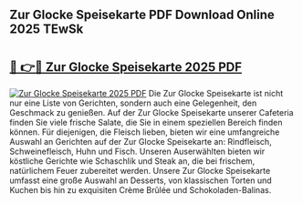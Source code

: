 ## Zur Glocke Speisekarte PDF Download Online 2025 TEwSk

# <h2><a href="http://gcb6he.nevu.top/?p=Zur+Glocke+Speisekarte">🔗 👉🔴 Zur Glocke Speisekarte 2025 PDF</a></h2>

[![Zur Glocke Speisekarte 2025 PDF](https://i.imgur.com/dBaPXMq.png)](http://gcb6he.nevu.top/?p=Zur+Glocke+Speisekarte)
Die Zur Glocke Speisekarte ist nicht nur eine Liste von Gerichten, sondern auch eine Gelegenheit, den Geschmack zu genießen. Auf der Zur Glocke Speisekarte unserer Cafeteria finden Sie viele frische Salate, die Sie in einem speziellen Bereich finden können. Für diejenigen, die Fleisch lieben, bieten wir eine umfangreiche Auswahl an Gerichten auf der Zur Glocke Speisekarte an: Rindfleisch, Schweinefleisch, Huhn und Fisch. Unseren Auserwählten bieten wir köstliche Gerichte wie Schaschlik und Steak an, die bei frischem, natürlichem Feuer zubereitet werden. Unsere Zur Glocke Speisekarte umfasst eine große Auswahl an Desserts, von klassischen Torten und Kuchen bis hin zu exquisiten Crème Brûlée und Schokoladen-Balinas.
